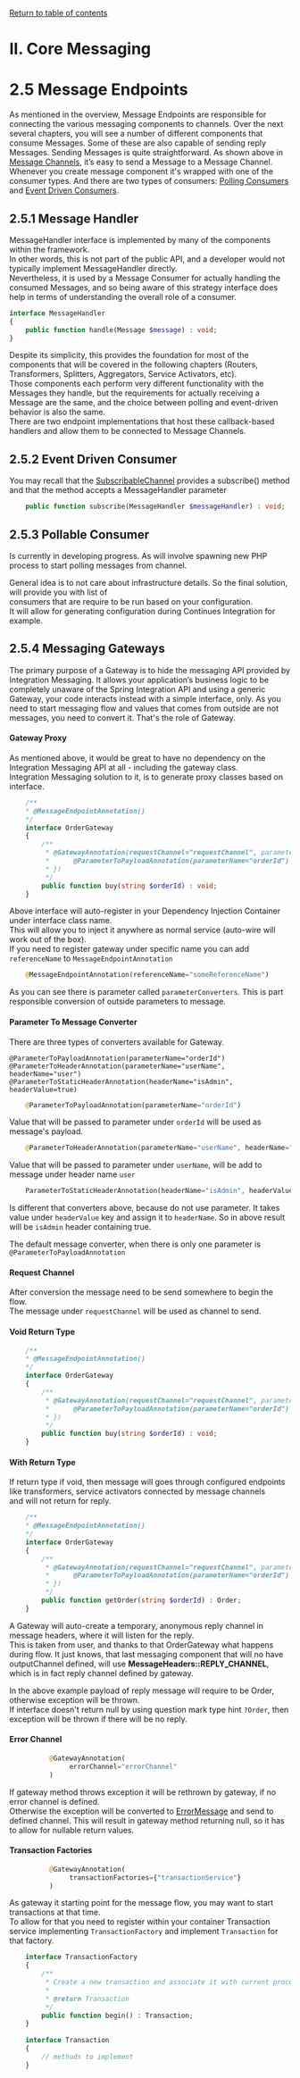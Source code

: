 [Return to table of contents](../index.md)

II. Core Messaging
=================

2.5 Message Endpoints
============

As mentioned in the overview, Message Endpoints are responsible for connecting the various messaging components to channels. Over the next several chapters, you will see a number of different components that consume Messages. Some of these are also capable of sending reply Messages. Sending Messages is quite straightforward. As shown above in [Message Channels](./message-and-channels.md/#211-message-channel), it’s easy to send a Message to a Message Channel. 
Whenever you create message component it's wrapped with one of the consumer types.
And there are two types of consumers: [Polling Consumers](../definitions.md/#pollable-consumer) and [Event Driven Consumers](../definitions.md/#event-driven-consumer).

2.5.1 Message Handler
-----------

MessageHandler interface is implemented by many of the components within the framework.  
In other words, this is not part of the public API, and a developer would not typically implement MessageHandler directly.  
Nevertheless, it is used by a Message Consumer for actually handling the consumed Messages, and so being aware of this strategy interface does help in terms of understanding the overall role of a consumer.

````php
interface MessageHandler
{
    public function handle(Message $message) : void;
}
````

Despite its simplicity, this provides the foundation for most of the components that will be covered in the following chapters (Routers, Transformers, Splitters, Aggregators, Service Activators, etc).   
Those components each perform very different functionality with the Messages they handle, but the requirements for actually receiving a Message are the same, and the choice between polling and event-driven behavior is also the same.   
There are two endpoint implementations that host these callback-based handlers and allow them to be connected to Message Channels.  


2.5.2 Event Driven Consumer
-----------

You may recall that the [SubscribableChannel](../concepts.md/#122-message-channel) provides a subscribe() method and that the method accepts a MessageHandler parameter

````php
    public function subscribe(MessageHandler $messageHandler) : void;
````

2.5.3 Pollable Consumer
-----------

Is currently in developing progress. As will involve spawning new PHP process to start polling messages from channel.

General idea is to not care about infrastructure details. So the final solution, will provide you with list of  
consumers that are require to be run based on your configuration.   
It will allow for generating configuration during Continues Integration for example.


2.5.4 Messaging Gateways
-----------

The primary purpose of a Gateway is to hide the messaging API provided by Integration Messaging. It allows your application’s business logic to be completely unaware of the Spring Integration API and using a generic Gateway, your code interacts instead with a simple interface, only.
As you need to start messaging flow and values that comes from outside are not messages, you need to convert it. That's the role of Gateway.   

#### Gateway Proxy 

As mentioned above, it would be great to have no dependency on the Integration Messaging API at all - including the gateway class.  
Integration Messaging solution to it, is to generate proxy classes based on interface. 

````php
    /**
    * @MessageEndpointAnnotation()
    */
    interface OrderGateway
    {
        /**
         * @GatewayAnnotation(requestChannel="requestChannel", parameterConverters={
         *      @ParameterToPayloadAnnotation(parameterName="orderId")
         * })
         */
        public function buy(string $orderId) : void;
    }
````
 
Above interface will auto-register in your Dependency Injection Container under interface class name.  
This will allow you to inject it anywhere as normal service (auto-wire will work out of the box).  
If you need to register gateway under specific name you can add `referenceName` to `MessageEndpointAnnotation`

````php
    @MessageEndpointAnnotation(referenceName="someReferenceName")
````   

As you can see there is parameter called `parameterConverters`. This is part responsible conversion of outside parameters to message.    


#### Parameter To Message Converter

There are three types of converters available for Gateway.

    @ParameterToPayloadAnnotation(parameterName="orderId")
    @ParameterToHeaderAnnotation(parameterName="userName", headerName="user")
    @ParameterToStaticHeaderAnnotation(headerName="isAdmin", headerValue=true)

````php
    @ParameterToPayloadAnnotation(parameterName="orderId")
````    

Value that will be passed to parameter under `orderId` will be used as message's payload.

````php
    @ParameterToHeaderAnnotation(parameterName="userName", headerName="user")
````

Value that will be passed to parameter under `userName`, will be add to message under header name `user`

 
````php
    ParameterToStaticHeaderAnnotation(headerName="isAdmin", headerValue=true)
````

Is different that converters above, because do not use parameter. It takes value under `headerValue` key 
and assign it to `headerName`. So in above result will be `isAdmin` header containing true.  


The default message converter, when there is only one parameter is `@ParameterToPayloadAnnotation`

#### Request Channel

After conversion the message need to be send somewhere to begin the flow.  
The message under `requestChannel` will be used as channel to send. 

#### Void Return Type

````php
    /**
    * @MessageEndpointAnnotation()
    */
    interface OrderGateway
    {
        /**
         * @GatewayAnnotation(requestChannel="requestChannel", parameterConverters={
         *      @ParameterToPayloadAnnotation(parameterName="orderId")
         * })
         */
        public function buy(string $orderId) : void;
    }
````

#### With Return Type

If return type if void, then message will goes through configured endpoints like transformers, service activators connected by message channels  
and will not return for reply.

  
 ````php
     /**
     * @MessageEndpointAnnotation()
     */
     interface OrderGateway
     {
         /**
          * @GatewayAnnotation(requestChannel="requestChannel", parameterConverters={
          *      @ParameterToPayloadAnnotation(parameterName="orderId")
          * })
          */
         public function getOrder(string $orderId) : Order;
     }
 ````
 
A Gateway will auto-create a temporary, anonymous reply channel in message headers, where it will listen for the reply.  
This is taken from user, and thanks to that OrderGateway what happens during flow. It just knows, that last messaging component
that will no have outputChannel defined, will use  **MessageHeaders::REPLY_CHANNEL**, which is in fact reply channel defined by gateway.  
  
In the above example payload of reply message will require to be Order, otherwise exception will be thrown.  
If interface doesn't return null by using question mark type hint `?Order`, then exception will be thrown if there will be no reply. 

#### Error Channel

````php
          @GatewayAnnotation(
               errorChannel="errorChannel"
          )
````

If gateway method throws exception it will be rethrown by gateway, if no error channel is defined.   
Otherwise the exception will be converted to [ErrorMessage](./message-and-channels.md/#225-message-implementations)
and send to defined channel. This will result in gateway method returning null, so it has to allow for nullable return values.  

#### Transaction Factories

````php
          @GatewayAnnotation(
               transactionFactories={"transactionService"}
          )
````

As gateway it starting point for the message flow, you may want to start transactions at that time.  
To allow for that you need to register within your container Transaction service implementing `TransactionFactory` and implement `Transaction` for that factory. 

````php
    interface TransactionFactory
    {
        /**
         * Create a new transaction and associate it with current process
         *
         * @return Transaction
         */
        public function begin() : Transaction;
    }
    
    interface Transaction
    {
        // methods to implement
    }
````

